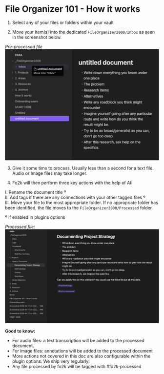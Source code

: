 
# File Organizer 101 - How it works

1. Select any of your files or folders within your vault

2. Move your item(s) into the dedicated `FileOrganizer2000/Inbox` as seen in the screenshot below.

*Pre-processed file*
![  Pre-processed file](images/pre_processed_file.png)

3. Give it some time to process. Usually less than a second for a text file. Audio or Image files may take longer.

4. Fo2k will then perform three key actions with the help of AI:

I.  Rename the document title º  
II.  Add tags if there are any connections with your other tagged files º  
III.  Move your file to the most appropriate folder. If no appropriate folder has been identified, the file moves to the `FileOrganizer2000/Processed` folder.  

º if enabled in plugins options

*Processed file:*  
![Processed file](images/processed_file.png)  

**Good to know:**

- For audio files: a text transcription will be added to the processed document.
- For image files: annotations will be added to the processed document
- More actions not covered in this doc are also configurable within the plugin options. We ship very regularly!
- Any file processed by fo2k will be tagged with #fo2k-processed 
  